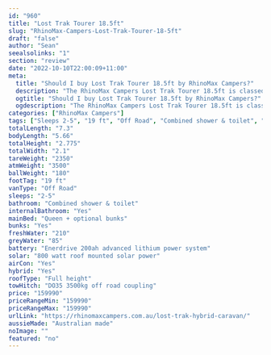 ```yaml
---
id: "960"
title: "Lost Trak Tourer 18.5ft"
slug: "RhinoMax-Campers-Lost-Trak-Tourer-18-5ft"
draft: "false"
author: "Sean"
seealsolinks: "1"
section: "review"
date: "2022-10-10T22:00:09+11:00"
meta:
  title: "Should I buy Lost Trak Tourer 18.5ft by RhinoMax Campers?"
  description: "The RhinoMax Campers Lost Trak Tourer 18.5ft is classed as Off Road, and sleeps 2-5 people. It is Australian made and comes in at 19 ft. It generally has Combined shower & toilet."
  ogtitle: "Should I buy Lost Trak Tourer 18.5ft by RhinoMax Campers?"
  ogdescription: "The RhinoMax Campers Lost Trak Tourer 18.5ft is classed as Off Road, and sleeps 2-5 people. It is Australian made and comes in at 19 ft. It generally has Combined shower & toilet."
categories: ["RhinoMax Campers"]
tags: ["Sleeps 2-5", "19 ft", "Off Road", "Combined shower & toilet", "Full height", "Over 100k"]
totalLength: "7.3"
bodyLength: "5.66"
totalHeight: "2.775"
totalWidth: "2.1"
tareWeight: "2350"
atmWeight: "3500"
ballWeight: "180"
footTag: "19 ft"
vanType: "Off Road"
sleeps: "2-5"
bathroom: "Combined shower & toilet"
internalBathroom: "Yes"
mainBed: "Queen + optional bunks"
bunks: "Yes"
freshWater: "210"
greyWater: "85"
battery: "Enerdrive 200ah advanced lithium power system"
solar: "800 watt roof mounted solar power"
airCon: "Yes"
hybrid: "Yes"
roofType: "Full height"
towHitch: "DO35 3500kg off road coupling"
price: "159990"
priceRangeMin: "159990"
priceRangeMax: "159990"
urlLink: "https://rhinomaxcampers.com.au/lost-trak-hybrid-caravan/"
aussieMade: "Australian made"
noImage: ""
featured: "no"
---
```

